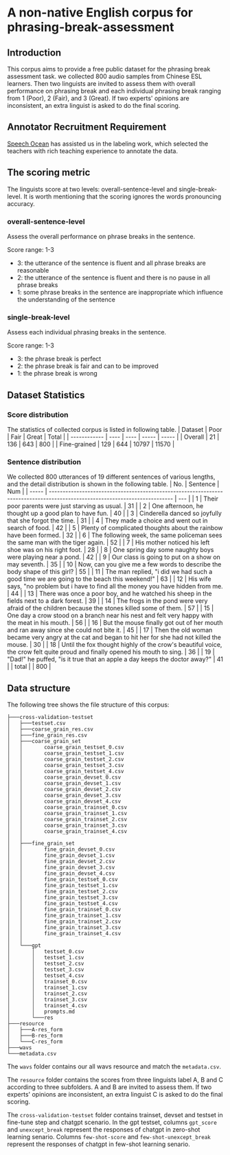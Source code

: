 # A non-native English corpus for phrasing-break-assessment
## Introduction
This corpus aims to provide a free public dataset for the phrasing break assessment task. we collected 800 audio samples from Chinese ESL learners. Then two linguists are invited to assess them with overall performance on phrasing break and each individual phrasing break ranging from 1 (Poor), 2 (Fair), and 3 (Great). If two experts' opinions are inconsistent, an extra linguist is asked to do the final scoring. 
## Annotator Recruitment Requirement
[Speech Ocean](https://en.speechocean.com/) has assisted us in the labeling work, which selected the teachers with rich teaching experience to annotate the data.
## The scoring metric
The linguists score at two levels: overall-sentence-level and single-break-level. It is worth mentioning that the scoring ignores the words pronouncing accuracy.

### overall-sentence-level
Assess the overall performance on phrase breaks in the sentence.

Score range: 1-3

- 3: the utterance of the sentence is fluent and all phrase breaks are reasonable
- 2: the utterance of the sentence is fluent and there is no pause in all phrase breaks
- 1: some phrase breaks in the sentence are inappropriate which influence the understanding of the sentence
### single-break-level
Assess each individual phrasing breaks in the sentence.

Score range: 1-3

- 3: the phrase break is perfect
- 2: the phrase break is fair and can to be improved
- 1: the phrase break is wrong

## Dataset Statistics
### Score distribution
The statistics of collected corpus is listed in following table.
| Dataset      | Poor | Fair | Great | Total |
| ------------ | ---- | ---- | ----- | ----- |
| Overall      | 21   | 136  | 643   | 800   |
| Fine-grained | 129  | 644  | 10797 | 11570 |
### Sentence distribution
We collected 800 utterances of 19 different sentences of various lengths, and the detail distribution is shown in the following table. 
| No.   | Sentence                                                                                                                    | Num |
| ----- | --------------------------------------------------------------------------------------------------------------------------- | --- |
| 1     | Their poor parents were just starving as usual.                                                                             | 31  |
| 2     | One afternoon, he thought up a good plan to have fun.                                                                       | 40  |
| 3     | Cinderella danced so joyfully that she forgot the time.                                                                     | 31  |
| 4     | They made a choice and went out in search of food.                                                                          | 42  |
| 5     | Plenty of complicated thoughts about the rainbow have been formed.                                                          | 32  |
| 6     | The following week, the same policeman sees the same man with the tiger again.                                              | 52  |
| 7     | His mother noticed his left shoe was on his right foot.                                                                     | 28  |
| 8     | One spring day some naughty boys were playing near a pond.                                                                  | 42  |
| 9     | Our class is going to put on a show on may seventh.                                                                         | 35  |
| 10    | Now, can you give me a few words to describe the body shape of this girl?                                                   | 55  |
| 11    | The man replied, "i did we had such a good time we are going to the beach this weekend!"                                    | 63  |
| 12    | His wife says, "no problem but i have to find all the money you have hidden from me.                                        | 44  |
| 13    | There was once a poor boy, and he watched his sheep in the fields next to a dark forest.                                    | 39  |
| 14    | The frogs in the pond were very afraid of the children because the stones killed some of them.                              | 57  |
| 15    | One day a crow stood on a branch near his nest and felt very happy with the meat in his mouth.                              | 56  |
| 16    | But the mouse finally got out of her mouth and ran away since she could not bite it.                                        | 45  |
| 17    | Then the old woman became very angry at the cat and began to hit her for she had not killed the mouse.                      | 30  |
| 18    | Until the fox thought highly of the crow's beautiful voice, the crow felt quite proud and finally opened his mouth to sing. | 36  |
| 19    | "Dad!" he puffed, "is it true that an apple a day keeps the doctor away?"                                                   | 41  |
| total |                                                                                                                             | 800 |

## Data structure
The following tree shows the file structure of this corpus:
```
├───cross-validation-testset
│   ├───testset.csv
│   ├───coarse_grain_res.csv
│   ├───fine_grain_res.csv
│   ├───coarse_grain_set
│   │       coarse_grain_testset_0.csv
│   │       coarse_grain_testset_1.csv
│   │       coarse_grain_testset_2.csv
│   │       coarse_grain_testset_3.csv
│   │       coarse_grain_testset_4.csv
│   │       coarse_grain_devset_0.csv
│   │       coarse_grain_devset_1.csv
│   │       coarse_grain_devset_2.csv
│   │       coarse_grain_devset_3.csv
│   │       coarse_grain_devset_4.csv
│   │       coarse_grain_trainset_0.csv
│   │       coarse_grain_trainset_1.csv
│   │       coarse_grain_trainset_2.csv
│   │       coarse_grain_trainset_3.csv
│   │       coarse_grain_trainset_4.csv
│   │
│   ├───fine_grain_set
│   │       fine_grain_devset_0.csv
│   │       fine_grain_devset_1.csv
│   │       fine_grain_devset_2.csv
│   │       fine_grain_devset_3.csv
│   │       fine_grain_devset_4.csv
│   │       fine_grain_testset_0.csv
│   │       fine_grain_testset_1.csv
│   │       fine_grain_testset_2.csv
│   │       fine_grain_testset_3.csv
│   │       fine_grain_testset_4.csv
│   │       fine_grain_trainset_0.csv
│   │       fine_grain_trainset_1.csv
│   │       fine_grain_trainset_2.csv
│   │       fine_grain_trainset_3.csv
│   │       fine_grain_trainset_4.csv
│   │
│   └───gpt
│       │   testset_0.csv
│       │   testset_1.csv
│       │   testset_2.csv
│       │   testset_3.csv
│       │   testset_4.csv
│       │   trainset_0.csv
│       │   trainset_1.csv
│       │   trainset_2.csv
│       │   trainset_3.csv
│       │   trainset_4.csv
│       │   prompts.md
│       └───res
├───resource
│   ├───A-res_form
│   ├───B-res_form
│   └───C-res_form
├───wavs
└───metadata.csv
```
The `wavs` folder contains our all wavs resource and match the `metadata.csv`.

The `resource` folder contains the scores from three linguists label A, B and C according to three subfolders. A and B are invited to assess them. If two experts' opinions are inconsistent, an extra linguist C is asked to do the final scoring.

The `cross-validation-testset` folder contains trainset, devset and testset in fine-tune step and chatgpt scenario. In the gpt testset, columns `gpt_score` and `unexcept_break` represent the responses of chatgpt in zero-shot learning senario. Columns `few-shot-score` and `few-shot-unexcept_break` represent the responses of chatgpt in few-shot learning senario.